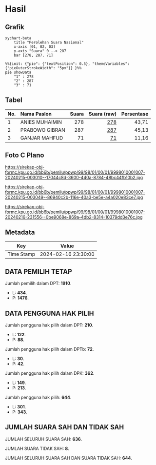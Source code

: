 # Hasil

## Grafik

```mermaid
xychart-beta
    title "Perolehan Suara Nasional"
    x-axis [01, 02, 03]
    y-axis "Suara" 0 --> 287
    bar [278, 287, 71]
```

```mermaid
%%{init: {"pie": {"textPosition": 0.5}, "themeVariables": {"pieOuterStrokeWidth": "5px"}} }%%
pie showData
    "1" : 278
    "2" : 287
    "3" : 71
```

## Tabel

| No. | Nama Paslon    | Suara | Suara (raw) | Persentase |
|:--- |:-------------- | -----:| -----------:| ----------:|
| 1   | ANIES MUHAIMIN | 278   | [278][p-1]  | 43,71      |
| 2   | PRABOWO GIBRAN | 287   | [287][p-2]  | 45,13      |
| 3   | GANJAR MAHFUD  | 71    | [71][p-3]   | 11,16      |


[p-1]: https://github.com/gigit-pemilu/pemilu-2024/blob/main/pilpres/hitung-suara/sub/99-luar-negeri/sub/98-riyadh-arab-saudi/sub/01-riyadh-arab-saudi/sub/0001-riyadh-arab-saudi/sub/007-tps-006/sub/paslon-1.txt
[p-2]: https://github.com/gigit-pemilu/pemilu-2024/blob/main/pilpres/hitung-suara/sub/99-luar-negeri/sub/98-riyadh-arab-saudi/sub/01-riyadh-arab-saudi/sub/0001-riyadh-arab-saudi/sub/007-tps-006/sub/paslon-2.txt
[p-3]: https://github.com/gigit-pemilu/pemilu-2024/blob/main/pilpres/hitung-suara/sub/99-luar-negeri/sub/98-riyadh-arab-saudi/sub/01-riyadh-arab-saudi/sub/0001-riyadh-arab-saudi/sub/007-tps-006/sub/paslon-3.txt

## Foto C Plano

https://sirekap-obj-formc.kpu.go.id/bb6b/pemilu/ppwp/99/98/01/00/01/9998010001007-20240215-003010--17044c8d-3600-440a-8784-48bc44fb10b2.jpg

https://sirekap-obj-formc.kpu.go.id/bb6b/pemilu/ppwp/99/98/01/00/01/9998010001007-20240215-003049--86940c2b-116e-40a3-be5e-a4a020e83ce7.jpg

https://sirekap-obj-formc.kpu.go.id/bb6b/pemilu/ppwp/99/98/01/00/01/9998010001007-20240216-231556--0be9068e-869a-4db2-8314-10379dd3e76c.jpg


## Metadata

| Key        | Value               |
| ---------- | ------------------- |
| Time Stamp | 2024-02-16 23:30:00 |


## DATA PEMILIH TETAP

Jumlah pemilih dalam DPT: **1910**.
 * L: **434**.
 * P: **1476**.

## DATA PENGGUNA HAK PILIH

Jumlah pengguna hak pilih dalam DPT: **210**.
 * L: **122**.
 * P: **88**.

Jumlah pengguna hak pilih dalam DPTb: **72**.
 * L: **30**.
 * P: **42**.

Jumlah pengguna hak pilih dalam DPK: **362**.
 * L: **149**.
 * P: **213**.

Jumlah pengguna hak pilih: **644**.
 * L: **301**.
 * P: **343**.

## JUMLAH SUARA SAH DAN TIDAK SAH

JUMLAH SELURUH SUARA SAH: **636**.

JUMLAH SUARA TIDAK SAH: **8**.

JUMLAH SELURUH SUARA SAH DAN SUARA TIDAK SAH: **644**.


